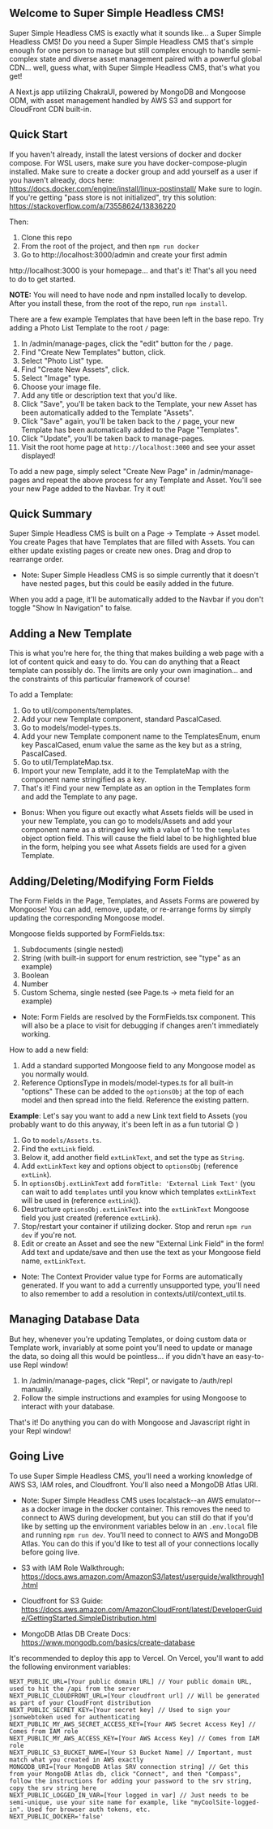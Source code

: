 ## Welcome to Super Simple Headless CMS!

Super Simple Headless CMS is exactly what it sounds like... a Super Simple Headless CMS! Do you need a Super Simple Headless CMS that's simple enough for one person to manage but still complex enough to handle
semi-complex state and diverse asset management paired with a powerful global CDN... well, guess what, with Super Simple Headless CMS, that's what you get!

A Next.js app utilizing ChakraUI, powered by MongoDB and Mongoose ODM, with asset management handled by AWS S3 and support for CloudFront CDN built-in.

## Quick Start

If you haven't already, install the latest versions of docker and docker compose.
For WSL users, make sure you have docker-compose-plugin installed. Make sure to create a docker group and add yourself as a user if you haven't already, docs here: https://docs.docker.com/engine/install/linux-postinstall/ Make sure to login. If you're getting "pass store is not initialized", try this solution: https://stackoverflow.com/a/73558624/13836220 

Then:

1. Clone this repo
3. From the root of the project, and then `npm run docker`
4. Go to http://localhost:3000/admin and create your first admin

http://localhost:3000 is your homepage... and that's it! That's all you need to do to get started.

**NOTE:** You will need to have node and npm installed locally to develop. After you install these, from the root of the repo, run `npm install`.

There are a few example Templates that have been left in the base repo. Try adding a Photo List Template to the root `/` page:
1. In /admin/manage-pages, click the "edit" button for the `/` page.
2. Find "Create New Templates" button, click.
3. Select "Photo List" type.
4. Find "Create New Assets", click.
5. Select "Image" type.
6. Choose your image file.
7. Add any title or description text that you'd like.
8. Click "Save", you'll be taken back to the Template, your new Asset has been automatically added to the Template "Assets".
9. Click "Save" again, you'll be taken back to the `/` page, your new Template has been automatically added to the Page "Templates".
10. Click "Update", you'll be taken back to manage-pages.
11. Visit the root home page at `http://localhost:3000` and see your asset displayed!

To add a new page, simply select "Create New Page" in /admin/manage-pages and repeat the above process for any Template and Asset. You'll see your new Page added to the Navbar. Try it out!

## Quick Summary

Super Simple Headless CMS is built on a Page -> Template -> Asset model. You create Pages that have Templates that are filled with Assets. You can either
update existing pages or create new ones. Drag and drop to rearrange order.

- Note: Super Simple Headless CMS is so simple currently that it doesn't have nested pages, but this could be easily added in the future.

When you add a page, it'll be automatically added to the Navbar if you don't toggle "Show In Navigation" to false.

## Adding a New Template

This is what you're here for, the thing that makes building a web page with a lot of content quick and easy to do. You can do anything that a React template
can possibly do. The limits are only your own imagination... and the constraints of this particular framework of course!

To add a Template:

1. Go to util/components/templates.
2. Add your new Template component, standard PascalCased.
3. Go to models/model-types.ts.
4. Add your new Template component name to the TemplatesEnum, enum key PascalCased, enum value the same as the key but as a string, PascalCased.
5. Go to util/TemplateMap.tsx.
6. Import your new Template, add it to the TemplateMap with the component name stringified as a key.
7. That's it! Find your new Template as an option in the Templates form and add the Template to any page.

- Bonus: When you figure out exactly what Assets fields will be used in your new Template, you can go to models/Assets and add your component name as a stringed key with a value of 1 to the `templates` object option field. This will cause the field label to be highlighted blue in the form, helping you see what Assets fields are used for a given Template.

## Adding/Deleting/Modifying Form Fields

The Form Fields in the Page, Templates, and Assets Forms are powered by Mongoose! You can add, remove, update, or re-arrange forms by simply
updating the corresponding Mongoose model.

Mongoose fields supported by FormFields.tsx:
1. Subdocuments (single nested)
2. String (with built-in support for enum restriction, see "type" as an example)
3. Boolean
4. Number
5. Custom Schema, single nested (see Page.ts -> meta field for an example)

- Note: Form Fields are resolved by the FormFields.tsx component. This will also be a place to visit for debugging if changes aren't immediately working.

How to add a new field:
1. Add a standard supported Mongoose field to any Mongoose model as you normally would.
2. Reference OptionsType in models/model-types.ts for all built-in "options" These can be added to the `optionsObj` at the top of each model and then spread into the field. Reference the existing pattern.

**Example**:
Let's say you want to add a new Link text field to Assets (you probably want to do this anyway, it's been left in as a fun tutorial 😊 )
1. Go to `models/Assets.ts`.
2. Find the `extLink` field.
3. Below it, add another field `extLinkText`, and set the type as `String`.
4. Add `extLinkText` key and options object to `optionsObj` (reference `extLink`).
5. In `optionsObj.extLinkText` add `formTitle: 'External Link Text'` (you can wait to add `templates` until you know which templates `extLinkText` will be used in (reference `extLink`)).
6. Destructure `optionsObj.extLinkText` into the `extLinkText` Mongoose field you just created (reference `extLink`).
7. Stop/restart your container if utilizing docker. Stop and rerun `npm run dev` if you're not.
8. Edit or create an Asset and see the new "External Link Field" in the form! Add text and update/save and then use the text as your Mongoose field name, `extLinkText`.

- Note: The Context Provider value type for Forms are automatically generated. If you want to add a currently unsupported type, you'll need to also remember to add a resolution in contexts/util/context_util.ts.

## Managing Database Data

But hey, whenever you're updating Templates, or doing custom data or Template work, invariably at some point you'll need to update or manage the data, so doing all this would be pointless... if you didn't have
an easy-to-use Repl window!

1. In /admin/manage-pages, click "Repl", or navigate to /auth/repl manually.
2. Follow the simple instructions and examples for using Mongoose to interact with your database.

That's it! Do anything you can do with Mongoose and Javascript right in your Repl window!

## Going Live

To use Super Simple Headless CMS, you'll need a working knowledge of AWS S3, IAM roles, and Cloudfront. You'll also need a MongoDB Atlas URI.

- Note: Super Simple Headless CMS uses localstack--an AWS emulator--as a docker image in the docker container. This removes the need to connect to AWS during development, but you can still do that if you'd like by setting up the environment variables below in an `.env.local` file and running `npm run dev`. You'll need to connect to AWS and MongoDB Atlas. You can do this if you'd like to test all of your connections locally before going live.

- S3 with IAM Role Walkthrough: https://docs.aws.amazon.com/AmazonS3/latest/userguide/walkthrough1.html
- Cloudfront for S3 Guide: https://docs.aws.amazon.com/AmazonCloudFront/latest/DeveloperGuide/GettingStarted.SimpleDistribution.html
- MongoDB Atlas DB Create Docs: https://www.mongodb.com/basics/create-database

It's recommended to deploy this app to Vercel. On Vercel, you'll want to add the following environment variables:

```
NEXT_PUBLIC_URL=[Your public domain URL] // Your public domain URL, used to hit the /api from the server
NEXT_PUBLIC_CLOUDFRONT_URL=[Your cloudfront url] // Will be generated as part of your CloudFront distribution
NEXT_PUBLIC_SECRET_KEY=[Your secret key] // Used to sign your jsonwebtoken used for authenticating
NEXT_PUBLIC_MY_AWS_SECRET_ACCESS_KEY=[Your AWS Secret Access Key] // Comes from IAM role
NEXT_PUBLIC_MY_AWS_ACCESS_KEY=[Your AWS Access Key] // Comes from IAM role
NEXT_PUBLIC_S3_BUCKET_NAME=[Your S3 Bucket Name] // Important, must match what you created in AWS exactly
MONGODB_URI=[Your MongoDB Atlas SRV connection string] // Get this from your MongoDB Atlas db, click "Connect", and then "Compass", follow the instructions for adding your password to the srv string, copy the srv string here
NEXT_PUBLIC_LOGGED_IN_VAR=[Your logged in var] // Just needs to be semi-unique, use your site name for example, like "myCoolSite-logged-in". Used for browser auth tokens, etc.
NEXT_PUBLIC_DOCKER='false'
```


